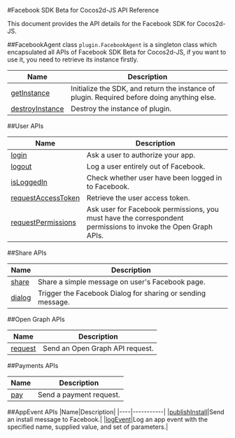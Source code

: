 #Facebook SDK Beta for Cocos2d-JS API Reference

This document provides the API details for the Facebook SDK for Cocos2d-JS.

##FacebookAgent class
`plugin.FacebookAgent` is a singleton class which encapsulated all APIs of Facebook SDK Beta for Cocos2d-JS, if you want to use it, you need to retrieve its instance firstly.

|Name|Description|
|----|-----------|
|[getInstance](./get-instance.md)|Initialize the SDK, and return the instance of plugin. Required before doing anything else.|
|[destroyInstance](./destroy-instance)|Destroy the instance of plugin.|

##User APIs

|Name|Description|
|----|-----------|
|[login](./login.md)|Ask a user to authorize your app.|
|[logout](./logout.md)|Log a user entirely out of Facebook.|
|[isLoggedIn](./isloggedin.md)|Check whether user have been logged in to Facebook.|
|[requestAccessToken](./request-accesstoken.md)|Retrieve the user access token.|
|[requestPermissions](./request-permissions.md)|Ask user for Facebook permissions, you must have the correspondent permissions to invoke the Open Graph APIs.|

##Share APIs

|Name|Description|
|----|-----------|
|[share](./share.md)|Share a simple message on user's Facebook page.|
|[dialog](./dialog.md)|Trigger the Facebook Dialog for sharing or sending message.|

##Open Graph APIs

|Name|Description|
|----|-----------|
|[request](./request.md)|Send an Open Graph API request.|

##Payments APIs

|Name|Description|
|----|-----------|
|[pay](./pay.md)|Send a payment request.|

##AppEvent APIs
|Name|Description|
|----|-----------|
|[publishInstall](./publish-install.md)|Send an install message to Facebook.|
|[logEvent](./logevent.md)|Log an app event with the specified name, supplied value, and set of parameters.|
